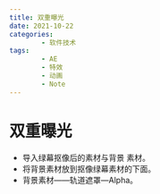 ```yaml
---
title: 双重曝光
date: 2021-10-22
categories:
        - 软件技术
tags:
        - AE
        - 特效
        - 动画
        - Note
---
```


# 双重曝光

- 导入绿幕抠像后的素材与背景 素材。
- 将背景素材放到抠像绿幕素材的下面。
- 背景素材——轨道遮罩—Alpha。
